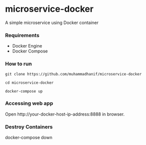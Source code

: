 # microservice-docker
A simple microservice using Docker container

### Requirements
* Docker Engine
* Docker Compose

### How to run
```
git clone https://github.com/muhammadhanif/microservice-docker

```

```
cd microservice-docker

```

```
docker-compose up

```

### Accessing web app

Open http://your-docker-host-ip-address:8888 in browser.

### Destroy Containers

docker-compose down
